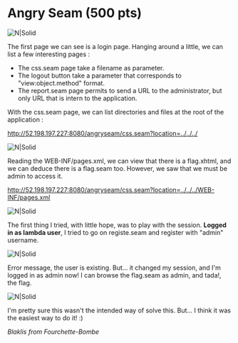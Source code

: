 # Angry Seam (500 pts)

![N|Solid](http://img4.hostingpics.net/pics/630298login.png)


The first page we can see is a login page. Hanging around a little, we can list a few interesting pages :
  - The css.seam page take a filename as parameter.
  - The logout button take a parameter that corresponds to "view:object.method" format.
  - The report.seam page permits to send a URL to the administrator, but only URL that is intern to the application.


With the css.seam page, we can list directories and files at the root of the application :

http://52.198.197.227:8080/angryseam/css.seam?location=../../../

![N|Solid](http://img4.hostingpics.net/pics/847103directorylisting.png)


Reading the WEB-INF/pages.xml, we can view that there is a flag.xhtml, and we can deduce there is a flag.seam too. However, we saw that we must be admin to access it. 

http://52.198.197.227:8080/angryseam/css.seam?location=../../../WEB-INF/pages.xml

![N|Solid](http://img4.hostingpics.net/pics/294243pagesxml.png)

The first thing I tried, with little hope, was to play with the session. **Logged in as lambda user**, I tried to go on registe.seam and register with "admin" username.

![N|Solid](http://img4.hostingpics.net/pics/698199registerAdmin.png)

Error message, the user is existing. But... it changed my session, and I'm logged in as admin now! I can browse the flag.seam as admin, and tada!, the flag.

![N|Solid](http://img4.hostingpics.net/pics/824355flag.png)

I'm pretty sure this wasn't the intended way of solve this. But... I think it was the easiest way to do it! :)

_Blaklis from Fourchette-Bombe_